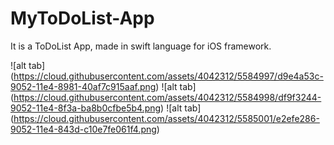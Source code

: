 MyToDoList-App
==============

It is a ToDoList App, made in swift language for iOS framework.


![alt tab] (https://cloud.githubusercontent.com/assets/4042312/5584997/d9e4a53c-9052-11e4-8981-40af7c915aaf.png) ![alt tab] (https://cloud.githubusercontent.com/assets/4042312/5584998/df9f3244-9052-11e4-8f3a-ba8b0cfbe5b4.png)
 ![alt tab] (https://cloud.githubusercontent.com/assets/4042312/5585001/e2efe286-9052-11e4-843d-c10e7fe061f4.png)
